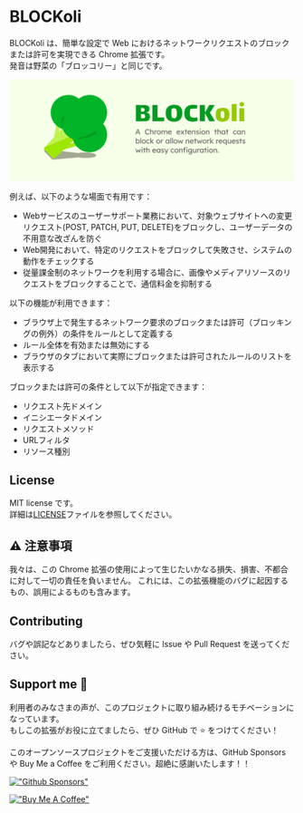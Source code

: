 # BLOCKoli

BLOCKoli は、簡単な設定で Web におけるネットワークリクエストのブロックまたは許可を実現できる Chrome 拡張です。  
発音は野菜の「ブロッコリー」と同じです。

![BLOCKoli](./images/brand.png)

例えば、以下のような場面で有用です：
* Webサービスのユーザーサポート業務において、対象ウェブサイトへの変更リクエスト(POST, PATCH, PUT, DELETE)をブロックし、ユーザーデータの不用意な改ざんを防ぐ
* Web開発において、特定のリクエストをブロックして失敗させ、システムの動作をチェックする
* 従量課金制のネットワークを利用する場合に、画像やメディアリソースのリクエストをブロックすることで、通信料金を抑制する

以下の機能が利用できます：
* ブラウザ上で発生するネットワーク要求のブロックまたは許可（ブロッキングの例外）の条件をルールとして定義する
* ルール全体を有効または無効にする
* ブラウザのタブにおいて実際にブロックまたは許可されたルールのリストを表示する

ブロックまたは許可の条件として以下が指定できます：
* リクエスト先ドメイン
* イニシエータドメイン
* リクエストメソッド
* URLフィルタ
* リソース種別

## License

MIT license です。  
詳細は[LICENSE](./LICENSE)ファイルを参照してください。

## ⚠ 注意事項

我々は、この Chrome 拡張の使用によって生じたいかなる損失、損害、不都合に対して一切の責任を負いません。
これには、この拡張機能のバグに起因するもの、誤用によるものも含みます。

## Contributing

バグや誤記などありましたら、ぜひ気軽に Issue や Pull Request を送ってください。

## Support me 🌟

利用者のみなさまの声が、このプロジェクトに取り組み続けるモチベーションになっています。  
もしこの拡張がお役に立てましたら、ぜひ GitHub で ⭐ をつけてください！

このオープンソースプロジェクトをご支援いただける方は、GitHub Sponsors や Buy Me a Coffee
をご利用ください。超絶に感謝いたします！！

[!["Github Sponsors"](https://img.shields.io/badge/sponsor-30363D?style=for-the-badge&logo=GitHub-Sponsors&logoColor=#EA4AAA)](https://github.com/sponsors/dash14)

[!["Buy Me A Coffee"](https://www.buymeacoffee.com/assets/img/custom_images/orange_img.png)](https://www.buymeacoffee.com/dash14.ack)
